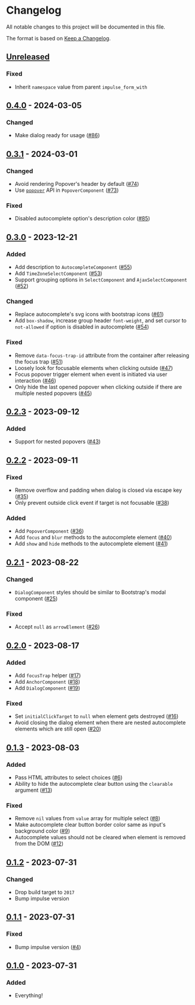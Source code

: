 # Changelog

All notable changes to this project will be documented in this file.

The format is based on [Keep a Changelog](https://keepachangelog.com/en/1.0.0/).

## [Unreleased]

### Fixed

- Inherit `namespace` value from parent `impulse_form_with`

## [0.4.0] - 2024-03-05

### Changed

- Make dialog ready for usage ([#86](https://github.com/Ambiki/impulse_view_components/pull/86))

## [0.3.1] - 2024-03-01

### Changed

- Avoid rendering Popover's header by default ([#74](https://github.com/Ambiki/impulse_view_components/pull/74))
- Use [`popover`](https://developer.mozilla.org/en-US/docs/Web/API/Popover_API) API in `PopoverComponent` ([#73](https://github.com/Ambiki/impulse_view_components/pull/73))

### Fixed

- Disabled autocomplete option's description color ([#85](https://github.com/Ambiki/impulse_view_components/pull/85))

## [0.3.0] - 2023-12-21

### Added

- Add description to `AutocompleteComponent` ([#55](https://github.com/Ambiki/impulse_view_components/pull/55))
- Add `TimeZoneSelectComponent` ([#53](https://github.com/Ambiki/impulse_view_components/pull/53))
- Support grouping options in `SelectComponent` and `AjaxSelectComponent` ([#52](https://github.com/Ambiki/impulse_view_components/pull/52))

### Changed

- Replace autocomplete's svg icons with bootstrap icons ([#61](https://github.com/Ambiki/impulse_view_components/pull/61))
- Add `box-shadow`, increase group header `font-weight`, and set cursor to `not-allowed` if option is disabled in autocomplete ([#54](https://github.com/Ambiki/impulse_view_components/pull/54))

### Fixed

- Remove `data-focus-trap-id` attribute from the container after releasing the focus trap ([#51](https://github.com/Ambiki/impulse_view_components/pull/51))
- Loosely look for focusable elements when clicking outside ([#47](https://github.com/Ambiki/impulse_view_components/pull/47))
- Focus popover trigger element when event is initiated via user interaction ([#46](https://github.com/Ambiki/impulse_view_components/pull/46))
- Only hide the last opened popover when clicking outside if there are multiple nested popovers ([#45](https://github.com/Ambiki/impulse_view_components/pull/45))

## [0.2.3] - 2023-09-12

### Added

- Support for nested popovers ([#43](https://github.com/Ambiki/impulse_view_components/pull/43))

## [0.2.2] - 2023-09-11

### Fixed

- Remove overflow and padding when dialog is closed via escape key ([#35](https://github.com/Ambiki/impulse_view_components/pull/35))
- Only prevent outside click event if target is not focusable ([#38](https://github.com/Ambiki/impulse_view_components/pull/38))

### Added

- Add `PopoverComponent` ([#36](https://github.com/Ambiki/impulse_view_components/pull/36))
- Add `focus` and `blur` methods to the autocomplete element ([#40](https://github.com/Ambiki/impulse_view_components/pull/40))
- Add `show` and `hide` methods to the autocomplete element ([#41](https://github.com/Ambiki/impulse_view_components/pull/41))

## [0.2.1] - 2023-08-22

### Changed

- `DialogComponent` styles should be similar to Bootstrap's modal component ([#25](https://github.com/Ambiki/impulse_view_components/pull/25))

### Fixed

- Accept `null` as `arrowElement` ([#26](https://github.com/Ambiki/impulse_view_components/pull/26))

## [0.2.0] - 2023-08-17

### Added

- Add `focusTrap` helper ([#17](https://github.com/Ambiki/impulse_view_components/pull/17))
- Add `AnchorComponent` ([#18](https://github.com/Ambiki/impulse_view_components/pull/18))
- Add `DialogComponent` ([#19](https://github.com/Ambiki/impulse_view_components/pull/19))

### Fixed

- Set `initialClickTarget` to `null` when element gets destroyed ([#16](https://github.com/Ambiki/impulse_view_components/pull/16))
- Avoid closing the dialog element when there are nested autocomplete elements which are still open ([#20](https://github.com/Ambiki/impulse_view_components/pull/20))

## [0.1.3] - 2023-08-03

### Added

- Pass HTML attributes to select choices ([#6](https://github.com/Ambiki/impulse_view_components/pull/6))
- Ability to hide the autocomplete clear button using the `clearable` argument ([#13](https://github.com/Ambiki/impulse_view_components/pull/13))

### Fixed

- Remove `nil` values from `value` array for multiple select ([#8](https://github.com/Ambiki/impulse_view_components/pull/8))
- Make autocomplete clear button border color same as input's background color ([#9](https://github.com/Ambiki/impulse_view_components/pull/9))
- Autocomplete values should not be cleared when element is removed from the DOM ([#12](https://github.com/Ambiki/impulse_view_components/pull/12))

## [0.1.2] - 2023-07-31

### Changed

- Drop build target to `2017`
- Bump impulse version

## [0.1.1] - 2023-07-31

### Fixed

- Bump impulse version ([#4](https://github.com/Ambiki/impulse_view_components/pull/4))

## [0.1.0] - 2023-07-31

### Added

- Everything!

[unreleased]: https://github.com/Ambiki/impulse_view_components/compare/v0.4.0...HEAD
[0.4.0]: https://github.com/Ambiki/impulse_view_components/compare/v0.3.1...v0.4.0
[0.3.1]: https://github.com/Ambiki/impulse_view_components/compare/v0.3.0...v0.3.1
[0.3.0]: https://github.com/Ambiki/impulse_view_components/compare/v0.2.3...v0.3.0
[0.2.3]: https://github.com/Ambiki/impulse_view_components/compare/v0.2.2...v0.2.3
[0.2.2]: https://github.com/Ambiki/impulse_view_components/compare/v0.2.1...v0.2.2
[0.2.1]: https://github.com/Ambiki/impulse_view_components/compare/v0.2.0...v0.2.1
[0.2.0]: https://github.com/Ambiki/impulse_view_components/compare/v0.1.3...v0.2.0
[0.1.3]: https://github.com/Ambiki/impulse_view_components/compare/v0.1.2...v0.1.3
[0.1.2]: https://github.com/Ambiki/impulse_view_components/compare/v0.1.1...v0.1.2
[0.1.1]: https://github.com/Ambiki/impulse_view_components/compare/v0.1.0...v0.1.1
[0.1.0]: https://github.com/Ambiki/impulse_view_components/releases/tag/v0.1.0
